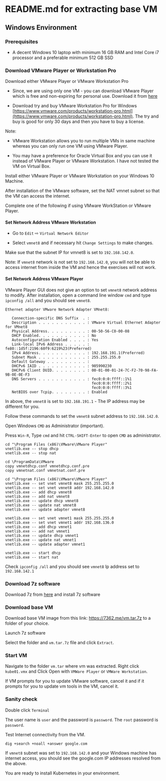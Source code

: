 # README.md for extracting base VM

## Windows Environment

### Prerequisites

* A decent Windows 10 laptop with minimum 16 GB RAM and Intel Core i7 processor and a preferable minimum 512 GB SSD

### Download VMware Player or Workstation Pro

Download either VMware Player or VMware Workstation Pro

* Since, we are using only one VM - you can download VMware Player which is free and non-expiring for personal use. Download it from [here](https://my.vmware.com/en/web/vmware/free#desktop_end_user_computing/vmware_workstation_player/15_0)

* Download try and buy VMware Workstation Pro for Windows [https://www.vmware.com/products/workstation-pro.html](https://www.vmware.com/products/workstation-pro.html). The try and buy is good for only 30 days and then you have to buy a license. 

Note: 

* VMware Workstation allows you to run multiple VMs in same machine whereas you can only run one VM using VMware Player.

* You may have a preference for Oracle Virtual Box and you can use it instead of VMware Player or VMware Workstation. I have not tested the VM on Virtual Box.

Install either VMware Player or VMware Workstation on your Windows 10 Machine.

After installation of the VMware software, set the NAT vmnet subnet so that the VM can access the internet.

Complete one of the following if using VMware WorkStation or VMware Player.

#### Set Network Address VMware Workstation

* Go to `Edit` ⇨ `Virtual Network Editor`

* Select `vmnet8` and if necessary hit `Change Settings` to make changes.

Make sue that the subnet IP for vmnet8 is set to `192.168.142.0`. 

Note: If `vmnet8` network is not set to `192.168.142.0`, you will not be able to access internet from inside the VM and hence the exercises will not work.

#### Set Network Address VMware Player

VMware Player GUI does not give an option to set `vmnet8` network address to modify. After installation, open a command line window `cmd` and type `ipconfig /all` and you should see `vmnet8`.

```
Ethernet adapter VMware Network Adapter VMnet8:

   Connection-specific DNS Suffix  . :
   Description . . . . . . . . . . . : VMware Virtual Ethernet Adapter for VMnet8
   Physical Address. . . . . . . . . : 00-50-56-C0-00-08
   DHCP Enabled. . . . . . . . . . . : No
   Autoconfiguration Enabled . . . . : Yes
   Link-local IPv6 Address . . . . . : fe80::1d5f:2196:60f9:6219%23(Preferred)
   IPv4 Address. . . . . . . . . . . : 192.168.191.1(Preferred)
   Subnet Mask . . . . . . . . . . . : 255.255.255.0
   Default Gateway . . . . . . . . . :
   DHCPv6 IAID . . . . . . . . . . . : 905990230
   DHCPv6 Client DUID. . . . . . . . : 00-01-00-01-24-7C-F2-70-98-FA-9B-0E-0E-F3
   DNS Servers . . . . . . . . . . . : fec0:0:0:ffff::1%1
                                       fec0:0:0:ffff::2%1
                                       fec0:0:0:ffff::3%1
   NetBIOS over Tcpip. . . . . . . . : Enabled
```

In above, the `vmnet8` is set to `192.168.191.1` - The IP address may be different for you.

Follow these commands to set the `vmnet8` subnet address to `192.168.142.0`.

Open Windows `CMD` as Administrator (important).

Press `Win-R`, Type `cmd` and hit `CTRL-SHIFT-Enter` to open `CMD` as administrator.

```
cd "\Program Files (x86)\VMware\VMware Player"
vnetlib.exe -- stop dhcp
vnetlib.exe -- stop nat

cd \ProgramData\VMware
copy vmnetdhcp.conf vmnetdhcp.conf.pre
copy vmnetnat.conf vmnetnat.conf.pre

cd "\Program Files (x86)\VMware\VMware Player"
vnetlib.exe -- set vnet vmnet8 mask 255.255.255.0
vnetlib.exe -- set vnet vmnet8 addr 192.168.142.0
vnetlib.exe -- add dhcp vmnet8
vnetlib.exe -- add nat vmnet8
vnetlib.exe -- update dhcp vmnet8
vnetlib.exe -- update nat vmnet8
vnetlib.exe -- update adapter vmnet8

vnetlib.exe -- set vnet vmnet1 mask 255.255.255.0
vnetlib.exe -- set vnet vmnet1 addr 192.168.136.0
vnetlib.exe -- add dhcp vmnet1
vnetlib.exe -- add nat vmnet1
vnetlib.exe -- update dhcp vmnet1
vnetlib.exe -- update nat vmnet1
vnetlib.exe -- update adapter vmnet1

vnetlib.exe -- start dhcp
vnetlib.exe -- start nat
```

Check `ipconfig /all` and you should see `vmnet8` Ip address set to `192.168.142.1`


### Download 7z software 

Download 7z from [here](https://www.7-zip.org/download.html) and install 7z software

### Download base VM

Download base VM image from this link: https://7362.me/vm.tar.7z to a folder of your choice.

Launch 7z software

Select the folder and `vm.tar.7z` file and click `Extract`.

### Start VM

Navigate to the folder `vm.tar` where vm was extracted. Right click `kube01.vmx` and Click Open with `VMWare Player` or `VMWare Workstation`.

If VM prompts for you to update VMware software, cancel it and if it prompts for you to update vm tools in the VM, cancel it.

### Sanity check

Double click `Terminal`

The user name is `user` and the password is `password`. The `root` password is `password`.

Test Internet connectivity from the VM.

```
dig +search +noall +answer google.com
```

If `vmnet8` subnet was set to `192.168.142.0` and your Windows machine has internet access, you should see the google.com IP addresses resolved from the above. 

You are ready to install Kubernetes in your environment.




